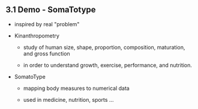 ## 3.1 Demo - SomaTotype 

*   inspired by real "problem"

*   Kinanthropometry 
    
    *   study of human size, shape, proportion, composition, maturation, and gross function 
    
    *   in order to understand growth, exercise, performance, and nutrition.

*   SomatoType

    *   mapping body measures to numerical data

    *   used in medicine, nutrition, sports ...